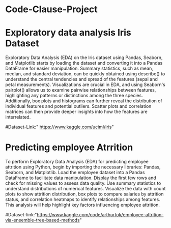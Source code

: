 # Code-Clause-Project
# Exploratory data analysis Iris Dataset
Exploratory Data Analysis (EDA) on the Iris dataset using Pandas, Seaborn, and Matplotlib starts by loading the dataset and converting it into a Pandas DataFrame for easier manipulation. Summary statistics, such as mean, median, and standard deviation, can be quickly obtained using describe() to understand the central tendencies and spread of the features (sepal and petal measurements). Visualizations are crucial in EDA, and using Seaborn's pairplot() allows us to examine pairwise relationships between features, highlighting any patterns or distinctions among the three species. Additionally, box plots and histograms can further reveal the distribution of individual features and potential outliers. Scatter plots and correlation matrices can then provide deeper insights into how the features are interrelated.


#Dataset-Link:" https://www.kaggle.com/uciml/iris"

# Predicting employee Atrrition
To perform Exploratory Data Analysis (EDA) for predicting employee attrition using Python, begin by importing the necessary libraries: Pandas, Seaborn, and Matplotlib. Load the employee dataset into a Pandas DataFrame to facilitate data manipulation. Display the first few rows and check for missing values to assess data quality. Use summary statistics to understand distributions of numerical features. Visualize the data with count plots to show attrition distribution, box plots to compare salaries by attrition status, and correlation heatmaps to identify relationships among features. This analysis will help highlight key factors influencing employee attrition.


#Dataset-link:"https://www.kaggle.com/code/arthurtok/employee-attrition-via-ensemble-tree-based-methods"







